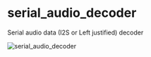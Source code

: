 # serial_audio_decoder
Serial audio data (I2S or Left justified) decoder

![serial_audio_decoder](https://user-images.githubusercontent.com/14823909/105874640-27647300-6040-11eb-8f2d-8e8b5634bfa3.png)
